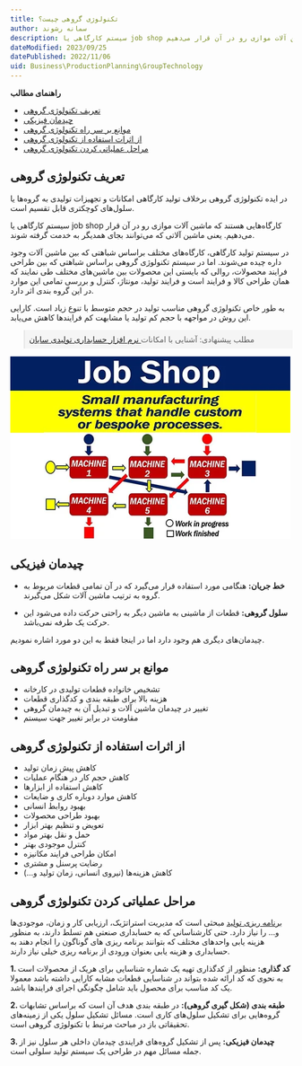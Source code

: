 ```yaml
---
title: تکنولوژی گروهی چیست؟
author: سمانه رشوند  
description: سیستم کارگاهی یا job shop کارگاه‌هایی هستند که ماشین آلات موازی رو در آن قرار می‌دهیم.
dateModified: 2023/09/25
datePublished: 2022/11/06
uid: Business\ProductionPlanning\GroupTechnology
---
```


**راهنمای مطالب**
- [تعریف تکنولوژی گروهی](#تعریف-تکنولوژی-گروهی)
- [چیدمان فیزیکی](#چیدمان-فیزیکی)
- [موانع بر سر راه تکنولوژی گروهی](#موانع-بر-سر-راه-تکنولوژی-گروهی)
- [از اثرات استفاده از تکنولوژی گروهی](#از-اثرات-استفاده-از-تکنولوژی-گروهی)
- [مراحل عملیاتی کردن تکنولوژی گروهی](#مراحل-عملیاتی-کردن-تکنولوژی-گروهی)

## تعریف تکنولوژی گروهی
در ایده تکنولوژی گروهی برخلاف تولید کارگاهی امکانات و تجهیزات تولیدی به گروه‌ها یا سلول‌های کوچکتری قابل تقسیم است.

سیستم کارگاهی یا job shop کارگاه‌هایی هستند که ماشین آلات موازی رو در آن قرار می‌دهیم. یعنی ماشین آلاتی که می‌توانند بجای همدیگر به خدمت گرفته شوند. 

در سیستم تولید کارگاهی، کارگاه‌های مختلف براساس شباهتی که بین ماشین آلات وجود داره چیده می‌شوند. اما در سیستم تکنولوژی گروهی براساس شباهتی که بین طراحی فرایند محصولات، روالی که بایستی این محصولات بین ماشین‌های مختلف طی نمایند که همان طراحی کالا و فرایند است و فرایند تولید، مونتاژ، کنترل و بررسی تمامی این موارد در این گروه بندی اثر دارد. 

به طور خاص تکنولوژی گروهی مناسب تولید در حجم متوسط با تنوع زیاد است.
کارایی این روش در مواجهه با حجم کم تولید یا مشابهت کم فرایندها کاهش می‌یابد.

<blockquote style="background-color:#f5f5f5; padding:0.5rem">
مطلب پیشنهادی: آشنایی با امکانات<a href="https://www.hooshkar.com/Software/Sayan/Package/Industrial" target="_blank"> نرم افزار حسابداری تولیدی سایان</a>
</blockquote>

![MRP](./Images/JobShop.webp)

## چیدمان فیزیکی

* **خط جریان:** هنگامی مورد استفاده قرار می‌گیرد که در آن تمامی قطعات مربوط به گروه به ترتیب ماشین آلات شکل می‌گیرند.

* **سلول گروهی:** قطعات از ماشینی به ماشین دیگر به راحتی حرکت داده می‌شود این حرکت یک طرفه نمی‌باشد.

چیدمان‌های دیگری هم وجود دارد اما در اینجا فقط به این دو مورد اشاره نمودیم.


## موانع بر سر راه تکنولوژی گروهی

*	تشخیص خانواده قطعات تولیدی در کارخانه
*	هزینه بالا برای طبقه بندی و کدگذاری قطعات
*	تغییر در چیدمان ماشین آلات و تبدیل آن به چیدمان گروهی
*	مقاومت در برابر تغییر جهت سیستم


## از اثرات استفاده از تکنولوژی گروهی

* کاهش پیش زمان تولید
* کاهش حجم کار در هنگام عملیات
* کاهش استفاده از ابزارها 
* کاهش موارد دوباره کاری و ضایعات
* بهبود روابط انسانی
* بهبود طراحی محصولات
* تعویض و تنظیم بهتر ابزار
* حمل و نقل بهتر مواد
* کنترل موجودی بهتر
* امکان طراحی فرایند مکانیزه
* رضایت پرسنل و مشتری
* کاهش هزینه‌ها (نیروی انسانی، زمان تولید و...)


## مراحل عملیاتی کردن تکنولوژی گروهی

<a href="https://www.hooshkar.com/Wiki/Production/ProductionPlanning" target="_blank">برنامه ریزی تولید</a> مبحثی است که مدیریت استراتژیک، ارزیابی کار و زمان، موجودی‌ها و... را نیاز دارد. حتی کارشناسانی که به حسابداری صنعتی هم تسلط دارند، به منظور هزینه یابی واحدهای مختلف که بتوانند برنامه ریزی های گوناگون را انجام دهند به حسابداری و هزینه یابی بعنوان ورودی از برنامه ریزی خیلی نیاز دارند.

**1. کد گذاری:**
 منظور از کدگذاری تهیه یک شماره شناسایی برای هریک از محصولات است به نحوی که کد ارائه شده بتواند در شناسایی قطعات مشابه کارایی داشته باشد معمولا یک کد مناسب برای محصول باید شامل چگونگی اجرای فرایندها باشد.

**2. طبقه بندی (شکل گیری گروهی):**
 در طبقه بندی هدف آن است که براساس تشابهات گروه‌هایی برای تشکیل سلول‌های کاری است. مسائل تشکیل سلول یکی از زمینه‌های تحقیقاتی باز در مباحث مرتبط با تکنولوژی گروهی است.

**3. چیدمان فیزیکی:**
پس از تشکیل گروه‌های فرایندی چیدمان داخلی هر سلول نیز از جمله مسائل مهم در طراحی یک سیستم تولید سلولی است.


[مقدمه]: #مقدمه
[چیدمان فیزیکی]: #چیدمان-فیزیکی
[موانع بر سر راه تکنولوژی گروهی]: #موانع-بر-سر-راه-تکنولوژی-گروهی
[از اثرات استفاده از تکنولوژی گروهی]: #از-اثرات-استفاده-از-تکنولوژی-گروهی
[مراحل عملیاتی کردن تکنولوژی گروهی]: #مراحل-عملیاتی-کردن-تکنولوژی-گروهی
